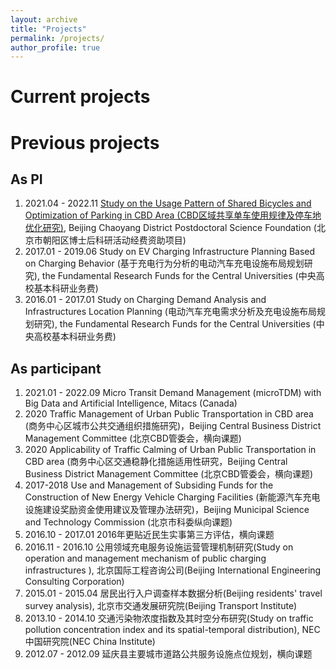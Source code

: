 ```yaml
---
layout: archive
title: "Projects"
permalink: /projects/
author_profile: true
---
```




# Current projects

<!--{% include base_path %}-->

<!--{% for post in site.projects %} {% include archive-single.html %} {% endfor %}-->

# Previous projects
## As PI
1. 2021.04 - 2022.11 [Study on the Usage Pattern of Shared Bicycles and Optimization of Parking in CBD Area (CBD区域共享单车使用规律及停车地优化研究)](https://longpan0901.github.io/projects/projects1-CBD), Beijing Chaoyang District Postdoctoral Science Foundation (北京市朝阳区博士后科研活动经费资助项目)
2. 2017.01 - 2019.06 Study on EV Charging Infrastructure Planning Based on Charging Behavior (基于充电行为分析的电动汽车充电设施布局规划研究), the Fundamental Research Funds for the Central Universities (中央高校基本科研业务费)
3. 2016.01 - 2017.01 Study on Charging Demand Analysis and Infrastructures Location Planning (电动汽车充电需求分析及充电设施布局规划研究), the Fundamental Research Funds for the Central Universities (中央高校基本科研业务费)

## As participant
1. 2021.01 - 2022.09  Micro Transit Demand Management (microTDM) with Big Data and Artificial Intelligence, Mitacs (Canada)
2. 2020 Traffic Management of Urban Public Transportation in CBD area (商务中心区城市公共交通组织措施研究)，Beijing Central Business District Management Committee (北京CBD管委会，横向课题)
3. 2020 Applicability of Traffic Calming of Urban Public Transportation in CBD area (商务中心区交通稳静化措施适用性研究，Beijing Central Business District Management Committee (北京CBD管委会，横向课题)
4. 2017-2018 Use and Management of Subsiding Funds for the Construction of New Energy Vehicle Charging Facilities (新能源汽车充电设施建设奖励资金使用建议及管理办法研究)，Beijing Municipal Science and Technology Commission (北京市科委纵向课题)
8. 2016.10 - 2017.01  2016年更贴近民生实事第三方评估，横向课题
9. 2016.11 - 2016.10  公用领域充电服务设施运营管理机制研究(Study on operation and management mechanism of public charging infrastructures ), 北京国际工程咨询公司(Beijing International Engineering Consulting Corporation)
10. 2015.01 - 2015.04  居民出行入户调查样本数据分析(Beijing residents' travel survey analysis), 北京市交通发展研究院(Beijing Transport Institute)
11. 2013.10 - 2014.10  交通污染物浓度指数及其时空分布研究(Study on traffic pollution concentration index and its spatial-temporal distribution), NEC中国研究院(NEC China Institute)
12. 2012.07 - 2012.09  延庆县主要城市道路公共服务设施点位规划，横向课题
